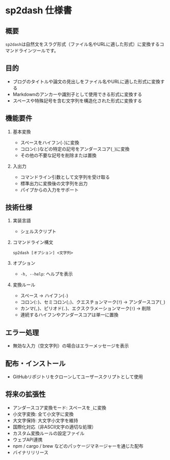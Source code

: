 # sp2dash 仕様書

## 概要
`sp2dash`は自然文をスラグ形式（ファイル名やURLに適した形式）に変換するコマンドラインツールです。

## 目的
- ブログのタイトルや論文の見出しをファイル名やURLに適した形式に変換する
- Markdownのアンカーや識別子として使用できる形式に変換する
- スペースや特殊記号を含む文字列を構造化された形式に変換する

## 機能要件
1. 基本変換
   - スペースをハイフン(`-`)に変換
   - コロン(`:`)などの特定の記号をアンダースコア(`_`)に変換
   - その他の不要な記号を削除または置換

2. 入出力
   - コマンドライン引数として文字列を受け取る
   - 標準出力に変換後の文字列を出力
   - パイプからの入力をサポート

## 技術仕様
1. 実装言語
   - シェルスクリプト

2. コマンドライン構文
   ```
   sp2dash [オプション] <文字列>
   ```
   
3. オプション
   - `-h, --help`: ヘルプを表示

4. 変換ルール
   - スペース → ハイフン(`-`)
   - コロン(`:`)、セミコロン(`;`)、クエスチョンマーク(`?`) → アンダースコア(`_`)
   - カンマ(`,`)、ピリオド(`.`)、エクスクラメーションマーク(`!`) → 削除
   - 連続するハイフンやアンダースコアは単一に置換

## エラー処理
- 無効な入力（空文字列）の場合はエラーメッセージを表示

## 配布・インストール
- GitHubリポジトリをクローンしてユーザースクリプトとして使用

## 将来の拡張性
- アンダースコア変換モード: スペースを`_`に変換
- 小文字変換: 全て小文字に変換
- 大文字保持: 大文字小文字を維持
- 国際化対応（非ASCII文字の適切な処理）
- カスタム変換ルールの設定ファイル
- ウェブAPI連携
- npm / cargo / brew などのパッケージマネージャーを通じた配布
- バイナリリリース